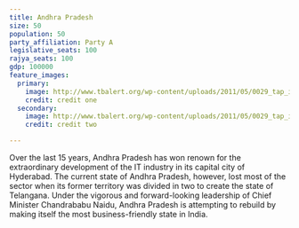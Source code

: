 ```yaml
---
title: Andhra Pradesh
size: 50
population: 50
party_affiliation: Party A
legislative_seats: 100
rajya_seats: 100
gdp: 100000
feature_images:
  primary:
    image: http://www.tbalert.org/wp-content/uploads/2011/05/0029_tap_india_2013.jpg
    credit: credit one
  secondary:
    image: http://www.tbalert.org/wp-content/uploads/2011/05/0029_tap_india_2013.jpg
    credit: credit two

---
```


Over the last 15 years, Andhra Pradesh has won renown for the extraordinary development of the IT industry in its capital city of Hyderabad. The current state of Andhra Pradesh, however, lost most of the sector when its former territory was divided in two to create the state of Telangana. Under the vigorous and forward-looking leadership of Chief Minister Chandrababu Naidu, Andhra Pradesh is attempting to rebuild by making itself the most business-friendly state in India.